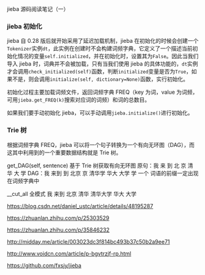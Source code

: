 jieba 源码阅读笔记（一）

### jieba 初始化

jieba 自 0.28 版后就开始采用了延迟加载机制，jieba 在初始化的时候会创建一个`Tokenizer`实例`dt`，此实例在创建时不会构建词频字典，它定义了一个描述当前初始化情况的变量`self.initialized`，并在初始化时，设置其为`False`。因此当我们导入 jieba 时，词典并不会被加载，只有当我们使用 jieba 的具体功能的，`dt`实例才会调用`check_initialized(self)`函数，判断`initialized`变量是否为`True`，如果不是，则会调用`initialize(self, dictionary=None)`函数，实行初始化。

初始化过程主要加载词频文件，返回词频字典 FREQ（key 为词，value 为词频，可用`jieba.get_FREQ(k)`搜索对应词的词频）和词的总数目。

如果我们要手动初始化 jieba，可以手动调用`jieba.initialize()`进行初始化。

### Trie 树

根据词频字典 FREQ，jieba 可以将一个句子转换为一个有向无环图（DAG），而这其中利用到的一个重要数据结构就是 Trie 树。

get_DAG(self, sentence) 基于 Trie 树获取有向无环图
原句：我	来		到	北	京	清	华	大	学
DAG：我  来到	到	 北京 京 清华学 华大 大学 学
一个 词语的前缀一定出现在词频字典中

__cut_all 全模式
我 来到 北京 清华 清华大学 华大 大学

https://blog.csdn.net/daniel_ustc/article/details/48195287

https://zhuanlan.zhihu.com/p/25303529

https://zhuanlan.zhihu.com/p/35846232

http://midday.me/article/003023dc3f814bc493b37c50b2a9ee71

http://www.voidcn.com/article/p-bgvtrzjf-rp.html

https://github.com/fxsjy/jieba


